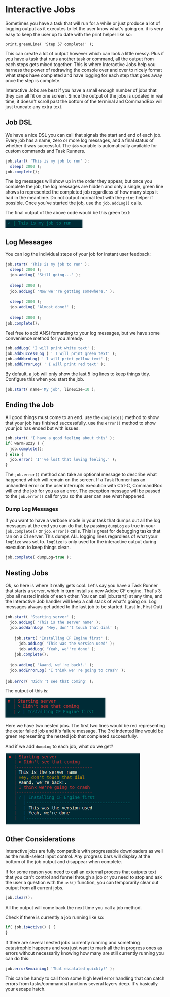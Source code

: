 # Interactive Jobs

Sometimes you have a task that will run for a while or just produce a lot of logging output as it executes to let the user know what's going on.  it is very easy to keep the user up to date with the print helper like so:

```text
print.greenLine( 'Step 57 complete!' );
```

This can create a lot of output however which can look a little messy.  Plus if you have a task that runs another task or command, all the output from each steps gets mixed together.  This is where Interactive Jobs help you harness the power of redrawing the console over and over to nicely format what steps have completed and have logging for each step that goes away once the step is complete.  

Interactive Jobs are best if you have a small enough number of jobs that they can all fit on one screen.  Since the output of the jobs is updated in real time, it doesn't scroll past the bottom of the terminal and CommandBox will just truncate any extra text. 

## Job DSL

We have a nice DSL you can call that signals the start and end of each job.  Every job has a name, zero or more log messages, and a final status of whether it was successful.  The ~~`job`~~ variable is automatically available for custom commands and Task Runners.

```javascript
job.start( 'This is my job to run' );
  sleep( 2000 );
job.complete();
```

The log messages will show up in the order they appear, but once you complete the job, the log messages are hidden and only a single, green line shows to represented the completed job regardless of how many steps it had in the meantime.  Do not output normal text with the `print` helper if possible.  Once you've started the job, use the `job.addLog()` calls.

The final output of the above code would be this green text:

![](../.gitbook/assets/image%20%2811%29.png)

## Log Messages

You can log the individual steps of your job for instant user feedback:

```javascript
job.start( 'This is my job to run' );
  sleep( 2000 );
  job.addLog( 'Still going...' );
  
  sleep( 2000 );
  job.addLog( 'Now we''re getting somewhere.' );
  
  sleep( 2000 );
  job.addLog( 'Almost done!' );
  
  sleep( 2000 );
job.complete();
```

Feel free to add ANSI formatting to your log messages, but we have some convenience method for you already.

```javascript
job.addLog( 'I will print white text' );
job.addSuccessLog ( ' I will print green text' );
job.addWarnLog( ' I will print yellow text' );
job.addErrorLog( ' I will print red text' );
```

By default, a job will only show the last 5 log lines to keep things tidy.  Configure this when you start the job.

```javascript
job.start( name='My job', lineSize=10 );
```

## Ending the Job

All good things must come to an end.  use the `complete()` method to show that your job has finished successfully.  use the `error()` method to show your job has ended but with issues.  

```javascript
job.start( 'I have a good feeling about this' );
if( warmFuzzy ) {
  job.complete();
} else {
  job.error( 'I''ve lost that loving feeling.' );
}
```

The `job.error()` method can take an optional message to describe what happened which will remain on the screen. If a Task Runner has an unhandled error or the user interrupts execution with Ctrl-C, CommandBox will end the job for you as an error.  The exception message will be passed to the `job.error()` call for you so the user can see what happened.

### Dump Log Messages

If you want to have a verbose mode in your task that dumps out all the log messages at the end you can do that by passing `dumpLog` as true in your `job.complete()` or `job.error()` calls.  This is great for debugging tasks that ran on a CI server. This dumps ALL logging lines regardless of what your `logSize` was set to.  `logSize` is only used for the interactive output during execution to keep things clean.

```javascript
job.complete( dumpLog=true );
```

## Nesting Jobs

Ok, so here is where it really gets cool.  Let's say you have a Task Runner that starts a server, which in turn installs a new Adobe CF engine.  That's 3 jobs all nested inside of each other.  You can call job.start\(\) at any time, and the Interactive Job handler will keep a call stack of what's going on.  Log messages always get added to the last job to be started.   \(Last In, First Out\)

```javascript
job.start( 'Starting server' );
  job.addLog( 'This is the server name' );
  job.addWarnLog( 'Hey, don''t touch that dial' );

    job.start( 'Installing CF Engine first' );
      job.addLog( 'This was the version used' );
      job.addLog( 'Yeah, we''re done' );
    job.complete();

  job.addLog( 'Aaand, we''re back!.' );
  job.addErrorLog( 'I think we''re going to crash' );

job.error( 'Didn''t see that coming' );
```

The output of this is:

![](../.gitbook/assets/image%20%2814%29%20%281%29.png)

Here we have two nested jobs.   The first two lines would be red representing the outer failed job and it's failure message.  The 3rd indented line would be green representing the nested job that completed successfully.  

And if we add `dumpLog` to each job, what do we get?

![](../.gitbook/assets/image%20%286%29.png)

## Other Considerations

Interactive jobs are fully compatible with progressable downloaders as well as the multi-select input control.  Any progress bars will display at the bottom of the job output and disappear when complete.  

If for some reason you need to call an external process that outputs text that you can't control and funnel through a job or you need to stop and ask the user a question with the `ask()` function, you can temporarily clear out output from all current jobs.

```javascript
job.clear();
```

All the output will come back the next time you call a job method.

Check if there is currently a job running like so:

```javascript
if( job.isActive() ) {
}
```

If there are several nested jobs currently running and something catastrophic happens and you just want to mark all the in progress ones as errors without necessarily knowing how many are still currently running you can do this:

```javascript
job.errorRemaining( 'That escalated quickly!' );
```

This can be handy to call from some high level error handling that can catch errors from tasks/commands/functions several layers deep.  It's basically your escape hatch.



